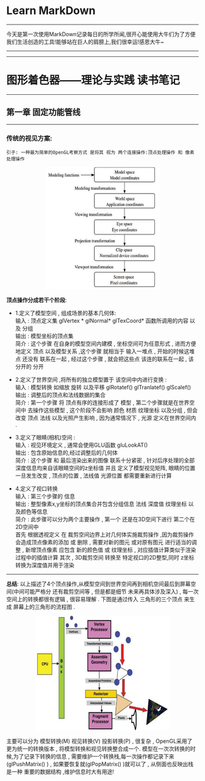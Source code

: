 # Learn MarkDown  
***
今天是第一次使用MarkDown记录每日的所学所闻,很开心能使用大牛们为了方便我们生活创造的工具!能够站在巨人的肩膀上,我们很幸运!感恩大牛~
***

***
# 图形着色器——理论与实践 读书笔记
***
## 第一章 固定功能管线
***
### 传统的视见方案:
```
引子: 一种最为简单的OpenGL考察方式 是将其 视为 两个连接操作:顶点处理操作 和 像素处理操作
```
<div align=center>
<img width="300" height="320" src="https://github.com/13269351120/Daily_Study/raw/master/2018.11.17/OpenGL%20Vertex%20processing.png"/ alt = "OpenGL Vertex Processing">
</div>


__顶点操作分成若干个阶段__:
* 1.定义了模型空间 , 组成场景的基本几何体:  
输入 :  顶点定义集 glVertex * glNormal* glTexCoord* 函数所调用的内容 以及 分组  
输出 :  模型坐标的顶点集  
简介 :  这个步骤 在自身的模型空间内建模 , 坐标空间可为任意形式 , 进而方便地定义 顶点 以及模型关系 ,这个步骤 就相当于 输入一堆点 , 开始的时候这堆点 还没有 联系在一起 , 经过这个步骤 , 就会把这些点 该连的联系在一起 , 该分开的 分开  

* 2.定义了世界空间 ,将所有的独立模型置于 该空间中内进行变换 :   
输入 :  模型转换 如缩放 旋转 以及平移 glRotatef() glTranlatef() glScalef()   
输出 :  调整后的顶点和法线数据的集合   
简介 : 第一个步骤 将 顶点有序的连接形成了 模型 , 第二个步骤就是在世界空间中 去操作这些模型 , 这个阶段不会影响 颜色 材质 纹理坐标 以及分组 , 但会改变 顶点 法线 以及光照产生影响 , 因为通常情况下 , 光源 定义在世界空间内 .  
	
* 3.定义了眼睛(相机)空间 :   
输入 : 视见环境定义 , 通常会使用GLU函数 gluLookAT()   
输出 : 包含原始信息的,经过调整后的几何体    
简介 : 这个步骤 和 最后渲染出来的图像 联系十分紧密 , 针对后序处理的全部深度信息均来自该眼睛空间的z坐标值 并且 定义了模型视见矩阵, 眼睛的位置一旦发生改变 , 顶点的位置 , 法线值 光源位置 都需要重新进行计算   
* 4.定义了视口转换   
输入 : 第三个步骤的 信息   
输出 : 整型像素x,y坐标的顶点集合并包含分组信息 法线 深度值 纹理坐标 以及颜色等信息  
简介 : 此步骤可以分为两个主要操作 , 第一个 还是在3D空间下进行 第二个在2D空间中  
首先 根据透视定义 在 裁剪空间边界上对几何体实施裁剪操作 ,因为裁剪操作 会造成顶点像素的添加 或 删除 , 需要对新的图元 或对原有图元 进行适当的调整 , 新增顶点像素 应包含 新的颜色值 或 纹理坐标 , 对应插值计算类似于渲染过程中的插值计算 
其次 , 3D裁剪空间 转换至 特定视口的2D整型,同时 z坐标转换为深度值并用于渲染
***
__总结__:
以上描述了4个顶点操作,从模型空间到世界空间再到相机空间最后到屏幕空间(中间可能严格分 还有裁剪空间等 , 但是都是细节 未来再具体涉及深入) , 每一次空间上的转换都很有逻辑 , 很容易理解 . 下图是通过传入 三角形的三个顶点 来生成 屏幕上的三角形的流程图 .
<div align=center><img width="350" height="300" src="https://github.com/13269351120/Daily_Study/raw/master/2018.11.17/Graphics%20Pipeline.png"/></div>

主要可以分为 模型转换(M) 视见转换(V) 投影转换(P) , 很复杂 , OpenGL采用了 更为统一的转换版本 , 将模型转换和视见转换整合成一个.
模型在一次次转换的时候,为了记录下转换的信息 , 需要维护一个转换栈,每一次操作都记录下来(glPushMatrix() ) , 如果要恢复就(glPopMatrix() )就可以了 , 从侧面也反映出栈是一种 重要的数据结构 ,维护信息时大有用途!

